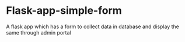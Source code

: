 # Flask-app-simple-form
A flask app which has a form to collect data in database and display the same through admin portal
